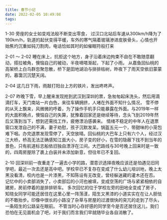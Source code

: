 ```yaml
---
title: 春节小记
date: 2022-02-05 10:49:08
tags:
---
```

1-30
旁座的女士如变戏法般不断变出零食，
过汉口北站后车速从300km/h降为了190km/h，轨道的起伏变得平缓，车外的寒气隔着玻璃渗进皮肤骨头，心情也开始焦灼沉重如钝刀割肉，电话恰如其时的如催眠符般打来

2-01 ～ 2-02
睡在床上，抗拒这个地方，身子沿着床边拘束不自在不敢随意翻动，搭拉被角，懊恼自己的被动，半夜嘀嗒渐起，下起了小雨。
从嘉鱼回仙桃的高架桥上白鸟群忽聚忽散，桥下是田地湖泊与排排枯树，昨夜下了雨天空依旧蒙蒙的，暮霭沉沉楚天阔。

2-04
这几日下雨，雨敲打阳台上方的铁片，发出咚咚声。

2-07
昨晚下雪，早上醒来发现抢到武汉到深圳的票，急匆匆起床洗头，然后用滴滴打车，天门南站一片白色，来往车辆拥挤，人堵在外面不知什么情况，
雪不停的从天上飘来，风微微的呼着，为了操作手机手只能暴露在外面。与2019年一样的大面积晚点，懊恼自己的失算，犹豫着回家还是继续等待，念头飞到2019年然后又落到当下，想到还需找工作，疲倦漂泊感袭来。
情绪不稳定的中年人在退票窗口发泄自己的不满，妻子劝慰，孩子沉默发呆。锅盔五元一个，带甜味的小笼包难下咽。办完退票发现雪停了，天空放晴。回仙桃的大巴车上只有六个人，经过汉江大桥，桥高无法正确感知江面大小，房子变的好小，在雪的隐蔽下找不到当年的景色，只有航道标志船依旧独自漂浮在江间。大巴路线与30号晚上回来时是一致的，四周房屋除了裹上白装并未添加新意，但往年已不复回。

2-10
回深圳前一夜重走了一遍去小学的路，潜意识选择夜晚应该还是怕遇见旧同学吧，最近一次去还是高中吧。学校早已不复存在变成了什么幼儿培训地，晚上太黑没看清，校内也是一片漆黑，不知陈设有无改变，曾经躲迷藏的灌木还在否。
记忆中的小卖部消失了，小卖部后的小河也被填，变成空荡的广场与紧紧相依的自建房，房前停着的是排排轿车。
多次回忆的位于学校左旁的田地全变成了房子，知晓女同学可能还居住在这里心里一阵荡漾，陌生又黑漆的小道实实在在让人胆怯的不敢抬步。印像中很长的小路没了杂草与房屋的过渡很快的突兀的走到了尽头，一条陌生的公路呈在眼前。
不管当时心存好感的同学至今是否还居住这儿，我们恐怕在无见面机会了吧，对于我们而言我们早就随毕业各自消散了。